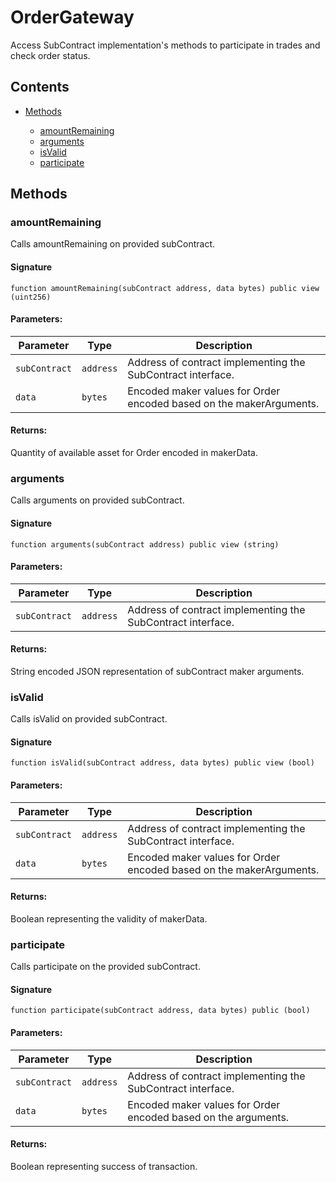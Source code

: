 # OrderGateway


Access SubContract implementation's methods to participate in trades and check order status.

## Contents


 - [Methods](undefined)
    
     - [amountRemaining](#amountremaining)
     - [arguments](#arguments)
     - [isValid](#isvalid)
     - [participate](#participate)
    

## Methods

### amountRemaining


Calls amountRemaining on provided subContract.

#### Signature

```solidity
function amountRemaining(subContract address, data bytes) public view (uint256)
```

#### Parameters:

Parameter | Type | Description
--- | --- | ---
`subContract` | `address` | Address of contract implementing the SubContract interface.
`data` | `bytes` | Encoded maker values for Order encoded based on the makerArguments.

#### Returns:


Quantity of available asset for Order encoded in makerData.

### arguments


Calls arguments on provided subContract.

#### Signature

```solidity
function arguments(subContract address) public view (string)
```

#### Parameters:

Parameter | Type | Description
--- | --- | ---
`subContract` | `address` | Address of contract implementing the SubContract interface.

#### Returns:


String encoded JSON representation of subContract maker arguments.

### isValid


Calls isValid on provided subContract.

#### Signature

```solidity
function isValid(subContract address, data bytes) public view (bool)
```

#### Parameters:

Parameter | Type | Description
--- | --- | ---
`subContract` | `address` | Address of contract implementing the SubContract interface.
`data` | `bytes` | Encoded maker values for Order encoded based on the makerArguments.

#### Returns:


Boolean representing the validity of makerData.

### participate


Calls participate on the provided subContract.

#### Signature

```solidity
function participate(subContract address, data bytes) public (bool)
```

#### Parameters:

Parameter | Type | Description
--- | --- | ---
`subContract` | `address` | Address of contract implementing the SubContract interface.
`data` | `bytes` | Encoded maker values for Order encoded based on the arguments.

#### Returns:


Boolean representing success of transaction.
